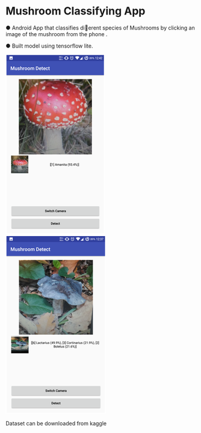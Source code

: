 # Mushroom Classifying App
 
 ● Android App that classifies di􀆦erent species of Mushrooms by clicking an image of the mushroom from the phone .

● Built model using tensorflow lite.
 
 ![alt text](https://github.com/rajashah33/Mushroom-Classifying-App/blob/master/screenshots/2019-08-26_224422.png)
 ![alt text](https://github.com/rajashah33/Mushroom-Classifying-App/blob/master/screenshots/2019-08-26_224443.png)


Dataset can be downloaded from kaggle
